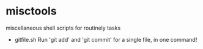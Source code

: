 # misctools
miscellaneous shell scripts for routinely tasks  

* gitfile.sh Run 'git add' and 'git commit' for a single file, in one command!
